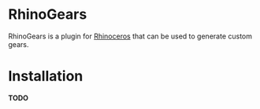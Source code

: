 # RhinoGears
RhinoGears is a plugin for [Rhinoceros](http;//www.rhino3d.com) that can be
used to generate custom gears.

# Installation
**TODO**
